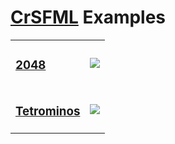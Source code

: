 <h1><a href="https://github.com/BlaXpirit/crsfml">CrSFML</a> Examples</h1>

<table><tr>
  <td>
    <h3><a href="2048">2048</a></h3>
  </td><td>
    <a href="http://gfycat.com/WhirlwindZealousFlatfish">
    <img src="http://zippy.gfycat.com/WhirlwindZealousFlatfish.gif"/></a>
  </td>
</tr><tr>
  <td>
    <h3><a href="tetrominos">Tetrominos</a></h3>
  </td><td>
    <a href="http://gfycat.com/IgnorantSoupyAnnelida">
    <img src="http://zippy.gfycat.com/IgnorantSoupyAnnelida.gif"/></a>
  </td>
</tr></table>
